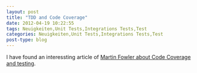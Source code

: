 ```yaml
---
layout: post
title: "TDD and Code Coverage"
date: 2012-04-19 10:22:55
tags: Neuigkeiten,Unit Tests,Integrations Tests,Test
categories: Neuigkeiten,Unit Tests,Integrations Tests,Test
post-type: blog
---
```

I have found an interessting article of <a href="http://martinfowler.com/bliki/TestCoverage.html">Martin Fowler about Code Coverage and testing</a>.